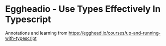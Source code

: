 # Eggheadio - Use Types Effectively In Typescript

Annotations and learning from https://egghead.io/courses/up-and-running-with-typescript


